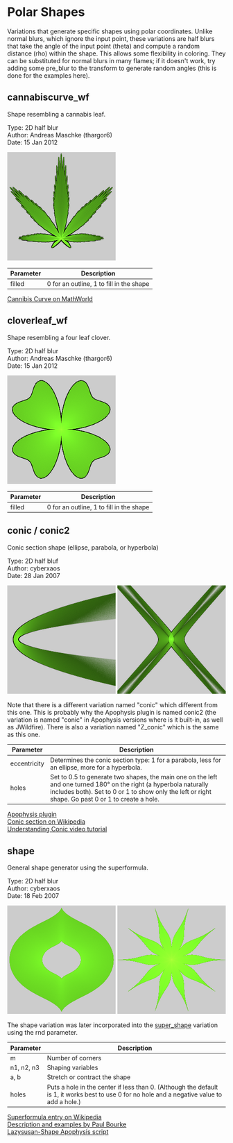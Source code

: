 # Polar Shapes
Variations that generate specific shapes using polar coordinates. Unlike normal blurs, which ignore the input point, these variations are half blurs that take the angle of the input point (theta) and compute a random distance (rho) within the shape. This allows some flexibility in coloring. They can be substituted for normal blurs in many flames; if it doesn't work, try adding some pre_blur to the transform to generate random angles (this is done for the examples here).

## cannabiscurve_wf
Shape resembling a cannabis leaf.

Type: 2D half blur  
Author: Andreas Maschke (thargor6)  
Date: 15 Jan 2012

[![](cannabiscurve-1.png)](cannabiscurve-1.flame)

| Parameter | Description |
| --- | --- |
| filled | 0 for an outline, 1 to fill in the shape |

[Cannibis Curve on MathWorld](https://mathworld.wolfram.com/CannabisCurve.html)  

## cloverleaf_wf
Shape resembling a four leaf clover.

Type: 2D half blur  
Author: Andreas Maschke (thargor6)  
Date: 15 Jan 2012

[![](cloverleaf-1.png)](cloverleaf-1.flame)

| Parameter | Description |
| --- | --- |
| filled | 0 for an outline, 1 to fill in the shape |

## conic / conic2
Conic section shape (ellipse, parabola, or hyperbola)

Type: 2D half bluf  
Author: cyberxaos  
Date: 28 Jan 2007  

[![](conic-1.png)](conic-1.flame) [![](conic-2.png)](conic-2.flame)

Note that there is a different variation named "conic" which different from this one. This is probably why the Apophysis plugin is named conic2 (the variation is named "conic" in Apophysis versions where is it built-in, as well as JWildfire). There is also a variation named "Z_conic" which is the same as this one.

| Parameter | Description |
| --- | --- |
| eccentricity | Determines the conic section type: 1 for a parabola, less for an ellipse, more for a hyperbola. |
| holes | Set to 0.5 to generate two shapes, the main one on the left and one turned 180° on the right (a hyperbola naturally includes both). Set to 0 or 1 to show only the left or right shape. Go past 0 or 1 to create a hole. |

[Apophysis plugin](https://www.deviantart.com/morphapoph/art/Apo-Anim-friendly-Plugins-178559281)  
[Conic section on Wikipedia](https://en.wikipedia.org/wiki/Conic_section)  
[Understanding Conic video tutorial](https://www.youtube.com/watch?v=80Rd-fifUOE)  

## shape
General shape generator using the superformula.

Type: 2D half blur  
Author: cyberxaos  
Date: 18 Feb 2007  

[![](shape-1.png)](shape-1.flame) [![](shape-2.png)](shape-2.flame)

The shape variation was later incorporated into the [super_shape](reshapers/reshapers.md#super_shape) variation using the rnd parameter.

| Parameter | Description |
| --- | --- |
| m | Number of corners |
| n1, n2, n3 | Shaping variables |
| a, b | Stretch or contract the shape |
| holes | Puts a hole in the center if less than 0. (Although the default is 1, it works best to use 0 for no hole and a negative value to add a hole.) |

[Superformula entry on Wikipedia](https://en.wikipedia.org/wiki/Superformula)  
[Description and examples by Paul Bourke](http://paulbourke.net/geometry/supershape/)  
[Lazysusan-Shape Apophysis script](https://www.deviantart.com/fractal-resources/art/BD-s-Lazysusan-Shape-Script-102963146)  
